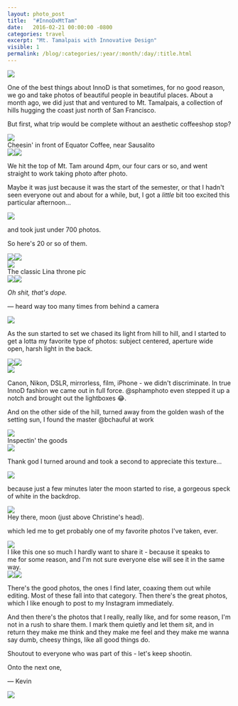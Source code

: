 ```yaml
---
layout: photo_post
title:  "#InnoDxMtTam"
date:   2016-02-21 00:00:00 -0800
categories: travel
excerpt: "Mt. Tamalpais with Innovative Design"
visible: 1
permalink: /blog/:categories/:year/:month/:day/:title.html
---
```


<div class='img fullbleed'><img src="/i/blog/mttam/IMG_4299.jpg"/></div>

One of the best things about InnoD is that sometimes, for no good reason, we go and take photos of beautiful people in beautiful places. About a month ago, we did just that and ventured to Mt. Tamalpais, a collection of hills hugging the coast just north of San Francisco.

But first, what trip would be complete without an aesthetic coffeeshop stop?

<div class='fullbleed push'>
  <div class='img-grid grid-layout1'>
    <div class='img-container'>
      <img src='/i/blog/mttam/IMG_4134.jpg'>
      <div class='img-caption'>Cheesin' in front of Equator Coffee, near Sausalito</div>
    </div>
    <div class='grid-layout1-2'>
      <img src='/i/blog/mttam/IMG_4126.jpg'><img src='/i/blog/mttam/IMG_4150.jpg'>
    </div>
  </div>
</div>

We hit the top of Mt. Tam around 4pm, our four cars or so, and went straight to work taking photo after photo.

Maybe it was just because it was the start of the semester, or that I hadn't seen everyone out and about for a while, but, I got a _little_ bit too excited this particular afternoon...

<div class='img fullbleed push'><img src="/i/blog/mttam/IMG_4215.jpg"/></div>

and took just under 700 photos.

So here's 20 or so of them.

<div class='fullbleed push'>
  <div class='img-grid grid-layout1'>
    <div class='grid-layout1-2'>
      <img src='/i/blog/mttam/IMG_4183.jpg'><img src='/i/blog/mttam/IMG_4173.jpg'>
    </div>
    <div class='img-container'>
      <img src='/i/blog/mttam/IMG_4232.jpg'>
      <div class='img-caption'>The classic Lina throne pic</div>
    </div>
    <div class='grid-layout1-2'>
      <img src='/i/blog/mttam/IMG_4314.jpg'><img src='/i/blog/mttam/IMG_4400.jpg'>
    </div>
  </div>
</div>

<p class='pullquote'><i>Oh shit, that's dope.</i></p>

&mdash; heard way too many times from behind a camera

<div class='img fullbleed push'><img src="/i/blog/mttam/IMG_4576.jpg"/></div>

As the sun started to set we chased its light from hill to hill, and I started to get a lotta my favorite type of photos: subject centered, aperture wide open, harsh light in the back.

<div class='fullbleed push'>
  <div class='img-grid grid-layout1'>
    <div class='grid-layout1-2'>
      <img src='/i/blog/mttam/IMG_4557.jpg'><img src='/i/blog/mttam/IMG_4646.jpg'>
    </div>
    <div class='img-container'>
      <img src='/i/blog/mttam/IMG_4518.jpg'>
    </div>
  </div>
</div>

Canon, Nikon, DSLR, mirrorless, film, iPhone - we didn't discriminate. In true InnoD fashion we came out in full force. @sphamphoto even stepped it up a notch and brought out the lightboxes 😂.

And on the other side of the hill, turned away from the golden wash of the setting sun, I found the master @bchauful at work

<div class='fullbleed push'>
  <div class='img-grid grid-layout1'>
    <div class='img-container'>
      <img src='/i/blog/mttam/IMG_4496.jpg'>
      <div class='img-caption'>Inspectin' the goods</div>
    </div>
    <div class='img-container'>
      <img src='/i/blog/mttam/IMG_4511.jpg'>
    </div>
  </div>
</div>

Thank god I turned around and took a second to appreciate this texture...

<div class='img fullbleed push'><img src="/i/blog/mttam/IMG_4565.jpg"/></div>

because just a few minutes later the moon started to rise, a gorgeous speck of white in the backdrop.

<div class='fullbleed push'>
  <div class='img-grid grid-layout1'>
    <div class='img-container'>
      <img src='/i/blog/mttam/IMG_4649.jpg'>
      <div class='img-caption'>Hey there, moon (just above Christine's head).</div>
    </div>
  </div>
</div>

which led me to get probably one of my favorite photos I've taken, ever.

<div class='fullbleed push'>
  <div class='img-grid grid-layout1'>
    <div class='img-container'>
      <img src='/i/blog/mttam/IMG_4719.jpg'>
      <div class='img-caption'>I like this one so much I hardly want to share it - because it speaks to<br/>
      me for some reason, and I'm not sure everyone else will see it in the same way.</div>
    </div>
    <div class='grid-layout1-2'>
      <img src='/i/blog/mttam/IMG_4770.jpg'><img src='/i/blog/mttam/IMG_4738.jpg'>
    </div>
  </div>
</div>

There's the good photos, the ones I find later, coaxing them out while editing. Most of these fall into that category. Then there's the great photos, which I like enough to post to my Instagram immediately.

And then there's the photos that I really, really like, and for some reason, I'm not in a rush to share them. I mark them quietly and let them sit, and in return they make me think and they make me feel and they make me wanna say dumb, cheesy things, like all good things do.

Shoutout to everyone who was part of this - let's keep shootin.

Onto the next one,

&mdash; Kevin

<div class='img fullbleed bottom'><img src="/i/blog/mttam/IMG_4600.jpg"/></div>
